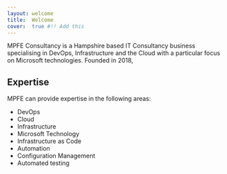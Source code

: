 ```yaml
---
layout: welcome
title:  Welcome
cover:  true #!! Add this
---
```


MPFE Consultancy is a Hampshire based IT Consultancy business specialising in DevOps, Infrastructure and the Cloud with a particular focus on Microsoft technologies. Founded in 2018, 

## Expertise

MPFE can provide expertise in the following areas:

- DevOps
- Cloud
- Infrastructure
-  Microsoft Technology
- Infrastructure as Code
- Automation
- Configuration Management
- Automated testing

